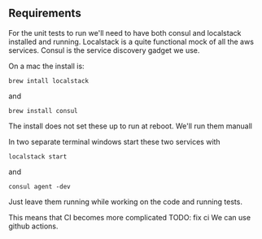 
## Requirements

For the unit tests to run we'll need to have both consul and localstack installed and running.
Localstack is a quite functional mock of all the aws services.
Consul is the service discovery gadget we use.

On a mac the install is:

```brew intall localstack```

and

```brew install consul```

The install does not set these up to run at reboot. We'll run them manuall

In two separate terminal windows start these two services with 

```localstack start```

and

```consul agent -dev```

Just leave them running while working on the code and running tests.

This means that CI becomes more complicated TODO: fix ci
We can use github actions.

